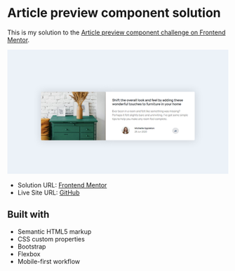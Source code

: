 <h1>Article preview component solution</h1>

This is my solution to the [Article preview component challenge on Frontend Mentor](https://www.frontendmentor.io/challenges/article-preview-component-dYBN_pYFT).



<img src="images/site-image.png"></img>



- Solution URL: [Frontend Mentor](https://www.frontendmentor.io/solutions/article-preview-component-dg4f7hQi_c)
- Live Site URL: [GitHub](https://kalebemax.github.io/article-preview-component-master/)



<h2>Built with</h2>

- Semantic HTML5 markup
- CSS custom properties
- Bootstrap
- Flexbox
- Mobile-first workflow